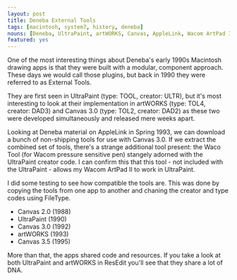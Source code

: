 ```yaml
---
layout: post
title: Deneba External Tools
tags: [macintosh, system7, history, deneba]
nouns: [Deneba, UltraPaint, artWORKS, Canvas, AppleLink, Wacom ArtPad II, FileType, ResEdit]
featured: yes
---
```


One of the most interesting things about Deneba's early 1990s Macintosh drawing apps is that they were built with a modular, component approach. These days we would call those plugins, but back in 1990 they were referred to as External Tools.

They are first seen in UltraPaint (type: TOOL, creator: ULTR), but it's most interesting to look at their implementation in artWORKS (type: TOL4, creator: DAD3) and Canvas 3.0 (type: TOL2, creator: DAD2) as these two were developed simultaneously and released mere weeks apart.

Looking at Deneba material on AppleLink in Spring 1993, we can download a bunch of non-shipping tools for use with Canvas 3.0. If we extract the combined set of tools, there's a strange additional tool present: the Waco Tool (for Wacom pressure sensitive pen) stangely adorned with the UltraPaint creator code. I can confirm this that this tool - not included with the UltraPaint - allows my Wacom ArtPad II to work in UltraPaint.

I did some testing to see how compatible the tools are. This was done by copying the tools from one app to another and chaning the creator and type codes using FileType.

- Canvas 2.0 (1988)
- UltraPaint (1990)
- Canvas 3.0 (1992)
- artWORKS (1993)
- Canvas 3.5 (1995)

More than that, the apps shared code and resources. If you take a look at both UltraPaint and artWORKS in ResEdit you'll see that they share a lot of DNA.